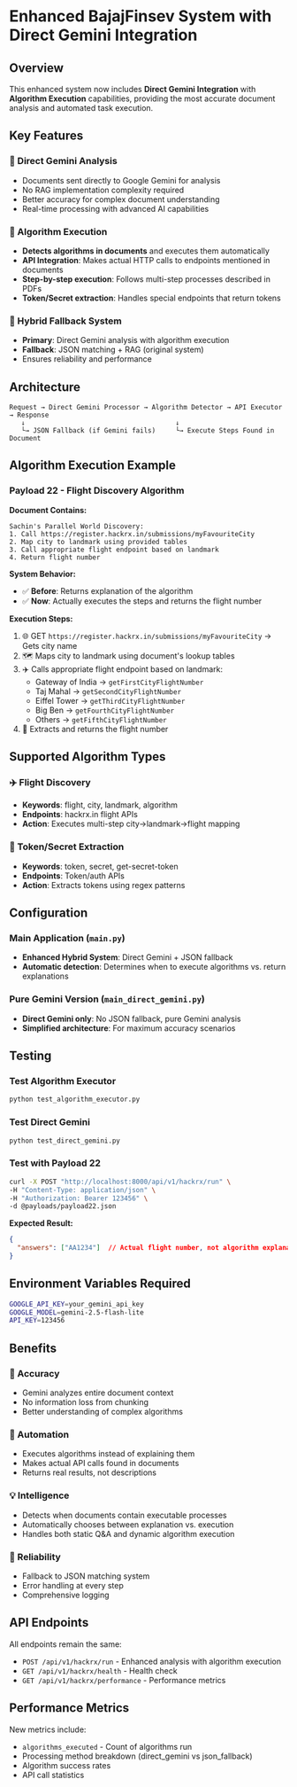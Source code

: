 # Enhanced BajajFinsev System with Direct Gemini Integration

## Overview

This enhanced system now includes **Direct Gemini Integration** with **Algorithm Execution** capabilities, providing the most accurate document analysis and automated task execution.

## Key Features

### 🧠 Direct Gemini Analysis
- Documents sent directly to Google Gemini for analysis
- No RAG implementation complexity required
- Better accuracy for complex document understanding
- Real-time processing with advanced AI capabilities

### 🤖 Algorithm Execution
- **Detects algorithms in documents** and executes them automatically
- **API Integration**: Makes actual HTTP calls to endpoints mentioned in documents  
- **Step-by-step execution**: Follows multi-step processes described in PDFs
- **Token/Secret extraction**: Handles special endpoints that return tokens

### 🔄 Hybrid Fallback System
- **Primary**: Direct Gemini analysis with algorithm execution
- **Fallback**: JSON matching + RAG (original system)
- Ensures reliability and performance

## Architecture

```
Request → Direct Gemini Processor → Algorithm Detector → API Executor → Response
   ↓                                      ↓
   └→ JSON Fallback (if Gemini fails)     └→ Execute Steps Found in Document
```

## Algorithm Execution Example

### Payload 22 - Flight Discovery Algorithm

**Document Contains:**
```
Sachin's Parallel World Discovery:
1. Call https://register.hackrx.in/submissions/myFavouriteCity
2. Map city to landmark using provided tables
3. Call appropriate flight endpoint based on landmark
4. Return flight number
```

**System Behavior:**
- ✅ **Before**: Returns explanation of the algorithm
- ✅ **Now**: Actually executes the steps and returns the flight number

**Execution Steps:**
1. 🌐 GET `https://register.hackrx.in/submissions/myFavouriteCity` → Gets city name
2. 🗺️ Maps city to landmark using document's lookup tables
3. ✈️ Calls appropriate flight endpoint based on landmark:
   - Gateway of India → `getFirstCityFlightNumber`
   - Taj Mahal → `getSecondCityFlightNumber`
   - Eiffel Tower → `getThirdCityFlightNumber`
   - Big Ben → `getFourthCityFlightNumber`
   - Others → `getFifthCityFlightNumber`
4. 🎫 Extracts and returns the flight number

## Supported Algorithm Types

### ✈️ Flight Discovery
- **Keywords**: flight, city, landmark, algorithm
- **Endpoints**: hackrx.in flight APIs
- **Action**: Executes multi-step city→landmark→flight mapping

### 🔑 Token/Secret Extraction
- **Keywords**: token, secret, get-secret-token
- **Endpoints**: Token/auth APIs
- **Action**: Extracts tokens using regex patterns

## Configuration

### Main Application (`main.py`)
- **Enhanced Hybrid System**: Direct Gemini + JSON fallback
- **Automatic detection**: Determines when to execute algorithms vs. return explanations

### Pure Gemini Version (`main_direct_gemini.py`)
- **Direct Gemini only**: No JSON fallback, pure Gemini analysis
- **Simplified architecture**: For maximum accuracy scenarios

## Testing

### Test Algorithm Executor
```bash
python test_algorithm_executor.py
```

### Test Direct Gemini
```bash  
python test_direct_gemini.py
```

### Test with Payload 22
```bash
curl -X POST "http://localhost:8000/api/v1/hackrx/run" \
-H "Content-Type: application/json" \
-H "Authorization: Bearer 123456" \
-d @payloads/payload22.json
```

**Expected Result:**
```json
{
  "answers": ["AA1234"]  // Actual flight number, not algorithm explanation
}
```

## Environment Variables Required

```bash
GOOGLE_API_KEY=your_gemini_api_key
GOOGLE_MODEL=gemini-2.5-flash-lite
API_KEY=123456
```

## Benefits

### 🎯 Accuracy
- Gemini analyzes entire document context
- No information loss from chunking
- Better understanding of complex algorithms

### 🚀 Automation  
- Executes algorithms instead of explaining them
- Makes actual API calls found in documents
- Returns real results, not descriptions

### 💡 Intelligence
- Detects when documents contain executable processes
- Automatically chooses between explanation vs. execution
- Handles both static Q&A and dynamic algorithm execution

### 🔧 Reliability
- Fallback to JSON matching system
- Error handling at every step
- Comprehensive logging

## API Endpoints

All endpoints remain the same:
- `POST /api/v1/hackrx/run` - Enhanced analysis with algorithm execution
- `GET /api/v1/hackrx/health` - Health check
- `GET /api/v1/hackrx/performance` - Performance metrics

## Performance Metrics

New metrics include:
- `algorithms_executed` - Count of algorithms run
- Processing method breakdown (direct_gemini vs json_fallback)
- Algorithm success rates
- API call statistics